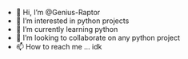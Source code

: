 - 👋 Hi, I’m @Genius-Raptor
- 👀 I’m interested in python projects
- 🌱 I’m currently learning python
- 💞️ I’m looking to collaborate on any python project
- 📫 How to reach me ... idk

<!---
Genius-Raptor/Genius-Raptor is a ✨ special ✨ repository because its `README.md` (this file) appears on your GitHub profile.
You can click the Preview link to take a look at your changes.
--->
